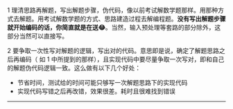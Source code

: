
1 理清思路再解题，写出解题步骤，伪代码，像以前考试解数学题那样。用那种方式去解题。用考试解数学题的方式、思路建造过程去解编程题。**没有写出解题步骤就开始编码的话，你简直就是在送😂**。当然，输入预处理等套路的部分除外，这部分当然可以直接写。

2 要争取一次性写对解题的逻辑，写出对的代码。意思即是说，确定了解题思路之后再编码（ 如 1 中所提到的那样），且实现代码中要尽量争取一次写对，即和自己的解题伪代码逻辑一致。这么做有以下几个好处：
* 节省时间，测试给的时间可能只够写一次解题思路下的实现代码
* 实现代码写错之后再改错，效果很差。耗时且很难找到错误









--------
